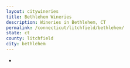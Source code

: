 ```yaml
---
layout: citywineries
title: Bethlehem Wineries
description: Wineries in Bethlehem, CT
permalink: /connecticut/litchfield/bethlehem/
state: ct
county: litchfield
city: bethlehem
---
```

-
